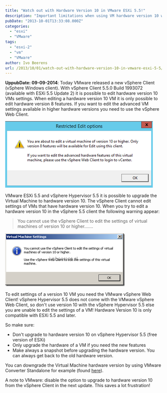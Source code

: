 ```yaml
---
title: "Watch out with Hardware Version 10 in VMware ESXi 5.5!"
description: "Important limitations when using VM hardware version 10 with vSphere Client and free ESXi."
pubDate: "2013-10-01T13:33:08.000Z"
categories: 
  - "esxi"
  - "VMware"
tags: 
  - "esxi-2"
  - "vm"
  - "VMware"
author: Ivo Beerens
url: /2013/10/01/watch-out-with-hardware-version-10-in-vmware-esxi-5-5/
---
```


**UppubDate: 09-09-2014**: Today VMware released a new vSphere Client (vSphere Windows client). With vSphere Client 5.5.0 Build 1993072 (available with ESXi 5.5 Update 2) it is possible to edit hardware version 10 VMs settings. When editing a hardware version 10 VM it is only possible to edit hardware version 8 features. If you want to edit the advanced VM settings available in higher hardware versions you need to use the vSphere Web Client.

[![vSphere](images/vSphere.png)](images/vSphere.png)

VMware ESXi 5.5 and vSphere Hypervisor 5.5 it is possible to upgrade the Virtual Machine to hardware version 10. The vSphere Client cannot edit settings of VMs that have hardware version 10. When you try to edit a hardware version 10 in the vSphere 5.5 client the following warning appear:

> You cannot use the vSphere Client to edit the settings of virtual machines of version 10 or higher…….

![image](images/image_thumb.png "image")

To edit settings of a version 10 VM you need the VMware vSphere Web Client! vSphere Hypervisor 5.5 does not come with the VMware vSphere Web Client, so don't use version 10 with the vSphere Hypervisor 5.5 else you are unable to edit the settings of a VM! Hardware Version 10 is only compatible with ESXi 5.5 and later.

So make sure:

- Don't upgrade to hardware version 10 on vSphere Hypervisor 5.5 (free version of ESXi)
- Only upgrade the hardware of a VM if you need the new features
- Make always a snapshot before upgrading the hardware version. You can always get back to the old hardware version.

You can downgrade the Virtual Machine hardware version by using VMware Converter Standalone for example (found [here](https://my.VMware.com/web/VMware/evalcenter?p=converter)).

A note to VMware: disable the option to upgrade to hardware version 10 from the vSphere Client in the next update. This saves a lot frustration!